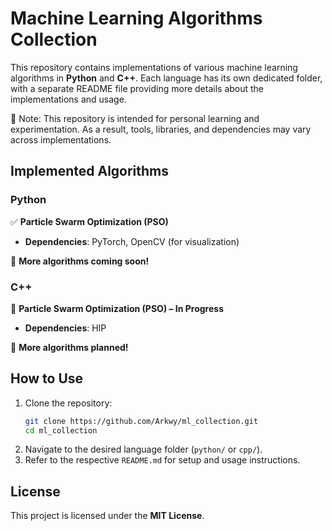  # Machine Learning Algorithms Collection

This repository contains implementations of various machine learning algorithms in **Python** and **C++**. Each language has its own dedicated folder, with a separate README file providing more details about the implementations and usage.

🚨 Note: This repository is intended for personal learning and experimentation. As a result, tools, libraries, and dependencies may vary across implementations.


## Implemented Algorithms
### Python
✅ **Particle Swarm Optimization (PSO)**
   - **Dependencies**: PyTorch, OpenCV (for visualization)

🚧 **More algorithms coming soon!**

### C++
🔄 **Particle Swarm Optimization (PSO) – In Progress**
   - **Dependencies**: HIP 

🚧 **More algorithms planned!**

## How to Use
1. Clone the repository:
   ```bash
   git clone https://github.com/Arkwy/ml_collection.git
   cd ml_collection
   ```
2. Navigate to the desired language folder (`python/` or `cpp/`).
3. Refer to the respective `README.md` for setup and usage instructions.


## License
This project is licensed under the **MIT License**.

